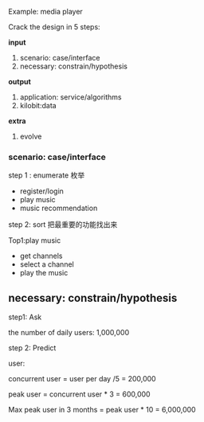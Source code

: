 Example: media player

Crack the design in 5 steps:

**input**

1. scenario: case/interface
2. necessary: constrain/hypothesis

**output**

1. application: service/algorithms
2. kilobit:data

**extra**

1. evolve

### scenario: case/interface

step 1 : enumerate  枚举

* register/login
* play music
* music recommendation

step 2: sort 把最重要的功能找出来

Top1:play music

* get channels
* select a channel
* play the music

## necessary: constrain/hypothesis

step1: Ask

the number of daily users: 1,000,000

step 2: Predict

user:

concurrent user = user per day /5 = 200,000

peak user = concurrent user \* 3 = 600,000

Max peak user in 3 months = peak user \* 10 = 6,000,000

